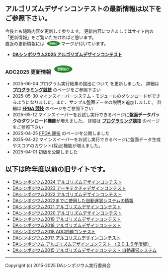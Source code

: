 ## アルゴリズムデザインコンテストの最新情報は以下をご参照下さい。
今後とも随時内容を更新して参ります。
更新内容につきましてはサイト内の「更新情報」をご覧いただければと思います。  
直近の更新情報には <img src="adc2025/images/update.PNG" alt="更新" width="50" align="top"/>マークが付いています。

- **[DAシンポジウム2025 アルゴリズムデザインコンテスト](adc2025/index.md)**

### ADC2025 更新情報 ![更新](adc2025/images/update.PNG)
- 2025-06-04 プログラム実行結果の提出について を更新しました。
詳細は **[プログラミング競技](adc2025/programming.html)** のページをご参照下さい  
- 2025-05-30 マインスイーパーシステム・モジュールのダウンロードができるようになりました。また、サンプル盤面データの説明を追加しました。
詳細は  **[FPGA 競技](adc2025/fpga.html)** のページをご参照下さい
- 2025-05-12 マインスイーパーをお試し実行できるページに**盤面データパックのダウンロード機能**が増えました。
詳細は **[プログラミング競技](adc2025/programming.html)** のページをご参照下さい  
- 2025-04-25 [FPGA 競技](adc2025/fpga.html) のページを公開しました
- 2025-04-22 マインスイーパーをお試し実行できるページに盤面データ生成やスコアのカウント(採点)機能が増えました。
- 2025-04-01 初版を公開しました

## 以下は昨年度以前の旧サイトです。

- [DAシンポジウム2024 アルゴリズムデザインコンテスト](adc2024/index.md)
- [DAシンポジウム2023 アーキテクチャデザインコンテスト](adc2023/index.md)
- [DAシンポジウム2022 アルゴリズムデザインコンテスト](adc2022/index.md)
- [DAシンポジウム2022までに使用した自動運営システムの情報](https://github.com/dasadc/adc2019/blob/master/README.md#news)
- [DAシンポジウム2021 アルゴリズムデザインコンテスト](adc2021/index.md)
- [DAシンポジウム2020 アルゴリズムデザインコンテスト](adc2020/index.md)
- [DAシンポジウム2019 アルゴリズムデザインコンテスト](adc2019/index.md)
- [DAシンポジウム2018 アルゴリズムデザインコンテスト](adc2018/index.md)
- [DAシンポジウム2018 ADC問題コンテスト](adc2018/exam.md)
- [DAシンポジウム2017 アルゴリズムデザインコンテスト](adc2017/index.md)
- [DAシンポジウム アルゴリズムデザインコンテスト （２０１６年度版）](https://github.com/dasadc/conmgr/blob/master/README.md)
- [DAシンポジウム2015 アルゴリズムデザインコンテスト 自動運営システム](https://github.com/dasadc/conmgr/blob/1d5a45b4d36bd77261680876e648fc2c8f34304a/README.md)

---
Copyright (c) 2015-2025 DAシンポジウム実行委員会
